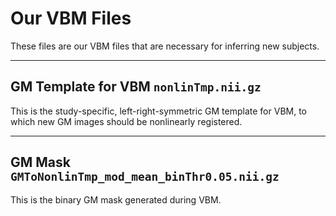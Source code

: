 # Our VBM Files

These files are our VBM files that are necessary for inferring new subjects. 

---
## GM Template for VBM `nonlinTmp.nii.gz`

This is the study-specific, left-right-symmetric GM template for VBM, to which new GM images should be nonlinearly registered.

----
## GM Mask `GMToNonlinTmp_mod_mean_binThr0.05.nii.gz`

This is the binary GM mask generated during VBM.